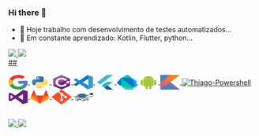 ### Hi there 👋
- 🔭 Hoje trabalho com desenvolvimento de testes automatizados...
- 🌱 Em constante aprendizado: Kotlin, Flutter, python...

 <div>
  <a href="https://github.com/ThiagoMalcher">
  <img height="150em" src="https://github-readme-stats.vercel.app/api?username=ThiagoMalcher&show_icons=true&theme=algolia&include_all_commits=true&count_private=true"/>
  <img height="135em" src="https://github-readme-stats.vercel.app/api/top-langs/?username=ThiagoMalcher&layout=compact&langs_count=7&theme=algolia"/>
</div>
  ## 
  <div style="display: inline_block"><br>
  <img align="center" alt="Thiago-Google" height="30" width="40" src="https://github.com/devicons/devicon/blob/master/icons/google/google-original.svg"> 
  <img align="center" alt="Thiago-Python" height="30" width="40" src="https://github.com/devicons/devicon/blob/master/icons/python/python-original.svg">
  <img align="center" alt="Thiago-Csharp" height="30" width="40" src="https://raw.githubusercontent.com/devicons/devicon/master/icons/csharp/csharp-original.svg">
  <img align="center" alt="Thiago-Vscode" height="30" width="40" src="https://github.com/devicons/devicon/blob/master/icons/vscode/vscode-original.svg">
  <img align="center" alt="Thiago-Flutter" height="30" width="40" src="https://github.com/devicons/devicon/blob/master/icons/flutter/flutter-original.svg">
  <img align="center" alt="Thiago-Dart" height="30" width="40" src="https://github.com/devicons/devicon/blob/master/icons/dart/dart-original.svg">
  <img align="center" alt="Thiago-Android" height="30" width="40" src="https://github.com/devicons/devicon/blob/master/icons/android/android-original.svg">
  <img align="center" alt="Thiago-Kotlin" height="30" width="40" src="https://github.com/devicons/devicon/blob/master/icons/kotlin/kotlin-original.svg">
  <img align="center" alt="Thiago-Powershell" height="30" width="40" src="https://github.com/PowerShell/PowerShell/blob/master/assets/powershell_128.svg"> 
  <img align="center" alt="Thiago-Vsstudio" height="30" width="40" src="https://github.com/devicons/devicon/blob/master/icons/visualstudio/visualstudio-plain.svg">
  <img align="center" alt="Thiago-GitLab" height="30" width="40" src="https://github.com/devicons/devicon/blob/master/icons/gitlab/gitlab-original.svg">
  <img align="center" alt="Thiago-Git" height="30" width="40" src="https://github.com/devicons/devicon/blob/master/icons/git/git-original.svg">
  <img align="center" alt="Thiago-Git" height="30" width="40" src="https://github.com/devicons/devicon/blob/master/icons/tortoisegit/tortoisegit-original.svg">
</div>

  ## 
  <div> 
    <a href="mailto:malcher.tm@gmail.com" target="_blank"><img src="https://img.shields.io/badge/-Gmail-%23333?style=for-the-badge&logo=gmail&logoColor=red" target="_blank">           </a>
    <a href="https://www.linkedin.com/in/thiago-malcher-94267916b/" target="_blank"><img src="https://img.shields.io/badge/-LinkedIn-%230077B5?style=for-the-badge&logo=linkedin&logoColor=white" target="_blank"></a> 
  </div>
  
<!--
**ThiagoMalcher/ThiagoMalcher** is a ✨ _special_ ✨ repository because its `README.md` (this file) appears on your GitHub profile.

Here are some ideas to get you started:

- 🔭 I’m currently working on ...
- 🌱 I’m currently learning ...
- 👯 I’m looking to collaborate on ...
- 🤔 I’m looking for help with ...
- 💬 Ask me about ...
- 📫 How to reach me: ...
- 😄 Pronouns: ...
- ⚡ Fun fact: ...
-->
